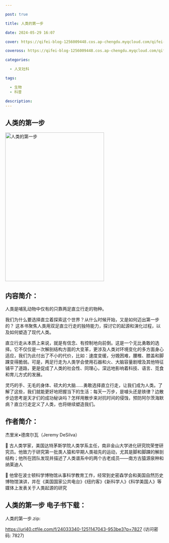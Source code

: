 ```yaml
---

post: true

title: 人类的第一步

date: 2024-05-29 16:07

cover: https://qifei-blog-1256009448.cos.ap-chengdu.myqcloud.com/qifei-blog/657063f8c458853aefe258c3.jpg

coveross: https://qifei-blog-1256009448.cos.ap-chengdu.myqcloud.com/qifei-blog/657063f8c458853aefe258c3.jpg

categories:

  - 人文社科

tags:

  - 生物
  - 科普

description:
---
```


## 人类的第一步
<img alt="人类的第一步 " class="aligncenter loaded" data-was-processed="true" decoding="async" fetchpriority="high" height="471" src="https://qifei-blog-1256009448.cos.ap-chengdu.myqcloud.com/qifei-blog/657063f8c458853aefe258c3.jpg " style="cursor: zoom-in;" width="314"/>

## 内容简介：

人类是哺乳动物中仅有的只靠两足直立行走的物种。

我们为什么要选择直立着探索这个世界？从什么时候开始，又是如何迈出第一步的？ 这本书聚焦人类用双足直立行走的独特能力，探讨它的起源和演化过程，以及如何塑造了现代人类。

直立行走从本质上来说，就是有信念、有控制地向前倒。这是一个无比勇敢的选择。它不仅仅是一次解剖结构方面的大变革，更涉及人类对环境变化的多方面身心适应，我们为此付出了不小的代价，比如：速度变缓，分娩困难，腰椎、膝盖和脚踝变得脆弱。可是，两足行走为人类学会使用石器和火、大脑容量剧增及其他特征铺平了道路，更是促成了人类的社会性、同理心，深远地影响着科技、语言、觅食和育儿方式的发展。

灵巧的手、无毛的身体、硕大的大脑……勇敢选择直立行走，让我们成为人类。了解了这些，我们就能更好地把握当下的生活：每天一万步，是噱头还是铁律？边散步边思考是天才们的成功秘诀吗？怎样用散步来对抗时间的侵蚀，预防阿尔茨海默病？直立行走定义了人类，也将继续塑造我们。

## 作者简介：

杰里米•德席尔瓦（Jeremy DeSilva）

 古人类学家，美国达特茅斯学院人类学系主任，南非金山大学进化研究院荣誉研究员。他致力于研究第一批类人猿和早期人类祖先的运动，尤其是脚和脚踝的解剖结构；他所在团队发现并描述了人类谱系中的两个古老成员——南方古猿源泉种和纳莱迪人

 他曾在波士顿科学博物馆从事科学教育工作，经常到史密森学会和美国自然历史博物馆演讲，并在《美国国家公共电台》《纽约客》《新科学人》《科学美国人》等媒体上发表关于人类起源的研究

## 人类的第一步 电子书下载：

人类的第一步.zip: 

https://url40.ctfile.com/f/24033340-1251147043-953be3?p=7827 (访问密码: 7827)
